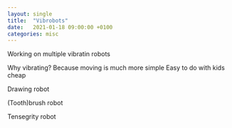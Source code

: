 ```yaml
---
layout: single
title:  "Vibrobots"
date:   2021-01-18 09:00:00 +0100
categories: misc
---
```


Working on multiple vibratin robots

Why vibrating? Because moving is much more simple
Easy to do with kids
cheap

Drawing robot

(Tooth)brush robot

Tensegrity robot

